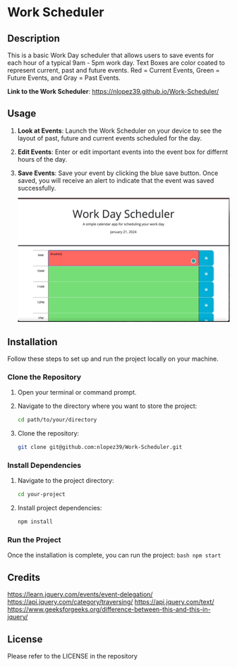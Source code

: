 # Work Scheduler

## Description

This is a basic Work Day scheduler that allows users to save events for each hour of a typical 9am - 5pm work day. Text Boxes are color coated to represent current, past and future events.
Red = Current Events, Green = Future Events, and Gray = Past Events.

**Link to the Work Scheduler**: https://nlopez39.github.io/Work-Scheduler/

## Usage

1. **Look at Events**: Launch the Work Scheduler on your device to see the layout of past, future and current events scheduled for the day.
2. **Edit Events**: Enter or edit important events into the event box for differnt hours of the day.
3. **Save Events**: Save your event by clicking the blue save button. Once saved, you will receive an alert to indicate that the event was saved successfully.

   ![Work Scheduler](Assets/images/Agenda.gif)

## Installation

Follow these steps to set up and run the project locally on your machine.

### Clone the Repository

1. Open your terminal or command prompt.

2. Navigate to the directory where you want to store the project:

   ```bash
   cd path/to/your/directory
   ```

3. Clone the repository:

   ```bash
   git clone git@github.com:nlopez39/Work-Scheduler.git
   ```

### Install Dependencies

1. Navigate to the project directory:

   ```bash
   cd your-project
   ```

2. Install project dependencies:

   ```bash
   npm install
   ```

### Run the Project

Once the installation is complete, you can run the project:
`bash
    npm start 
    `

## Credits

https://learn.jquery.com/events/event-delegation/
https://api.jquery.com/category/traversing/
https://api.jquery.com/text/
https://www.geeksforgeeks.org/difference-between-this-and-this-in-jquery/

## License

Please refer to the LICENSE in the repository
